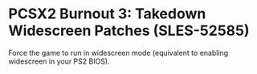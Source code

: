 # PCSX2 Burnout 3: Takedown Widescreen Patches (SLES-52585)

Force the game to run in widescreen mode (equivalent to enabling widescreen in your PS2 BIOS).
